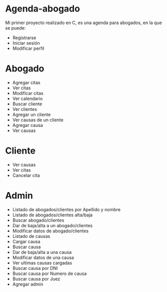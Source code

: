 # Agenda-abogado

Mi primer proyecto realizado en C, es una agenda para abogados, en la que se puede:
- Registrarse
- Iniciar sesión
- Modificar perfil

# Abogado
- Agregar citas
- Ver citas
- Modificar citas
- Ver calendario
- Buscar cliente
- Ver clientes
- Agregar un cliente
- Ver causas de un cliente
- Agregar causa
- Ver causas

# Cliente
- Ver causas
- Ver citas
- Cancelar cita
 
# Admin
- Listado de abogados/clientes por Apellido y nombre
- Listado de abogados/clientes alta/baja
- Buscar abogado/clientes
- Dar de baja/alta a un abogado/clientes
- Modificar datos de abogado/clientes
- Listado de causas
- Cargar causa
- Buscar causa
- Dar de baja/alta a una causa
- Modificar datos de una causa
- Ver ultimas causas cargadas
- Buscar causa por DNI
- Buscar causa por Numero de causa
- Buscar causa por Juez
- Agregar admin
